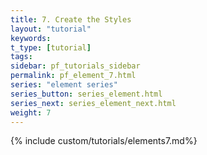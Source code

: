 ```yaml
---
title: 7. Create the Styles
layout: "tutorial"
keywords:
t_type: [tutorial]
tags:
sidebar: pf_tutorials_sidebar
permalink: pf_element_7.html
series: "element series"
series_button: series_element.html
series_next: series_element_next.html
weight: 7
---
```

{% include custom/tutorials/elements7.md%}

